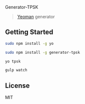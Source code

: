 Generator-TPSK

> [Yeoman](http://yeoman.io) generator


## Getting Started


```bash
sudo npm install -g yo
```

```bash
sudo npm install -g generator-tpsk
```


```bash
yo tpsk
```

```bash
gulp watch
```


## License

MIT
